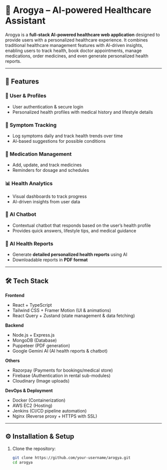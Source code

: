 # 🏥 Arogya – AI-powered Healthcare Assistant

Arogya is a **full-stack AI-powered healthcare web application** designed to provide users with a personalized healthcare experience. It combines traditional healthcare management features with AI-driven insights, enabling users to track health, book doctor appointments, manage medications, order medicines, and even generate personalized health reports.  

---

## 🚀 Features

### 👤 User & Profiles
- User authentication & secure login  
- Personalized health profiles with medical history and lifestyle details  

### 🤒 Symptom Tracking
- Log symptoms daily and track health trends over time  
- AI-based suggestions for possible conditions  

### 💊 Medication Management
- Add, update, and track medicines  
- Reminders for dosage and schedules  

### 📊 Health Analytics
- Visual dashboards to track progress  
- AI-driven insights from user data  

### 🤖 AI Chatbot
- Contextual chatbot that responds based on the user’s health profile  
- Provides quick answers, lifestyle tips, and medical guidance  

### 📄 AI Health Reports
- Generate **detailed personalized health reports** using AI  
- Downloadable reports in **PDF format**  



---

## 🛠️ Tech Stack

**Frontend**  
- React + TypeScript  
- Tailwind CSS + Framer Motion (UI & animations)  
- React Query + Zustand (state management & data fetching)  

**Backend**  
- Node.js + Express.js  
- MongoDB (Database)  
- Puppeteer (PDF generation)  
- Google Gemini AI (AI health reports & chatbot)  

**Others**  
- Razorpay (Payments for bookings/medical store)  
- Firebase (Authentication in rental sub-modules)  
- Cloudinary (Image uploads)  

**DevOps & Deployment**  
- Docker (Containerization)  
- AWS EC2 (Hosting)  
- Jenkins (CI/CD pipeline automation)  
- Nginx (Reverse proxy + HTTPS with SSL)  

---

## ⚙️ Installation & Setup

1. Clone the repository:
   ```bash
   git clone https://github.com/your-username/arogya.git
   cd arogya
